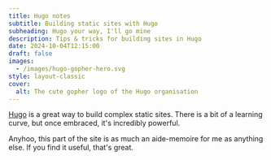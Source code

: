 ```yaml
---
title: Hugo notes
subtitle: Building static sites with Hugo
subheading: Hugo your way, I'll go mine
description: Tips & tricks for building sites in Hugo
date: 2024-10-04T12:15:00
draft: false
images:
  - /images/hugo-gopher-hero.svg
style: layout-classic
cover:
  alt: The cute gopher logo of the Hugo organisation
---
```

[Hugo](https://gohugo.io/) is a great way to build complex static sites. There is a bit of a learning curve, but once embraced, it's incredibly powerful. 

Anyhoo, this part of the site is as much an aide-memoire for me as anything else. If you find it useful, that's great.